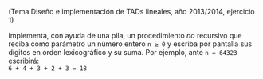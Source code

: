 (Tema Diseño e implementación de TADs lineales, año 2013/2014, ejercicio 1)

Implementa, con ayuda de una pila, un procedimiento *no* recursivo que reciba como parámetro un número entero `n ≥ 0` y escriba por pantalla sus dígitos en orden lexicográfico y su suma. Por ejemplo, ante `n = 64323` escribirá:   
`6 + 4 + 3 + 2 + 3 = 18`
